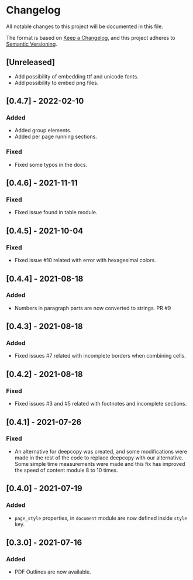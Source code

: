 # Changelog
All notable changes to this project will be documented in this file.

The format is based on [Keep a Changelog](https://keepachangelog.com/en/1.0.0/),
and this project adheres to [Semantic Versioning](https://semver.org/spec/v2.0.0.html).

## [Unreleased]
- Add possibility of embedding ttf and unicode fonts.
- Add possibility to embed png files.


## [0.4.7] - 2022-02-10
### Added
- Added group elements.
- Added per page running sections.
### Fixed
- Fixed some typos in the docs.

## [0.4.6] - 2021-11-11
### Fixed
- Fixed issue found in table module.

## [0.4.5] - 2021-10-04
### Fixed
- Fixed issue #10 related with error with hexagesimal colors.

## [0.4.4] - 2021-08-18
### Added
- Numbers in paragraph parts are now converted to strings. PR #9

## [0.4.3] - 2021-08-18
### Added
- Fixed issues #7 related with incomplete borders when combining cells.

## [0.4.2] - 2021-08-18
### Fixed
- Fixed issues #3 and #5 related with footnotes and incomplete sections.

## [0.4.1] - 2021-07-26
### Fixed
- An alternative for deepcopy was created, and some modifications were made in 
  the rest of the code to replace deepcopy with our alternative. Some simple
  time measurements were made and this fix has improved the speed of content
  module 8 to 10 times.

## [0.4.0] - 2021-07-19
### Added
- `page_style` properties, in `document` module are now defined inside `style`
  key.

## [0.3.0] - 2021-07-16
### Added
- PDF Outlines are now available.
